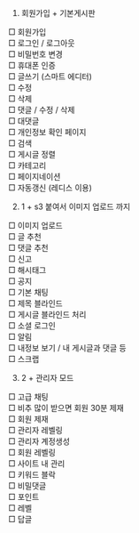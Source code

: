 1) 회원가입 + 기본게시판

□ 회원가입  
□ 로그인 / 로그아웃  
□ 비밀번호 변경  
□ 휴대폰 인증  
□ 글쓰기 (스마트 에디터)  
□ 수정  
□ 삭제  
□ 댓글 / 수정 / 삭제  
□ 대댓글  
□ 개인정보 확인 페이지  
□ 검색  
□ 게시글 정렬  
□ 카테고리  
□ 페이지네이션  
□ 자동갱신 (레디스 이용)  

2) 1 + s3 붙여서 이미지 업로드 까지

□ 이미지 업로드  
□ 글 추천  
□ 댓글 추천  
□ 신고  
□ 해시태그  
□ 공지  
□ 기본 채팅  
□ 제목 블라인드  
□ 게시글 블라인드 처리  
□ 소셜 로그인  
□ 알림  
□ 내정보 보기 / 내 게시글과 댓글 등  
□ 스크랩  

3) 2 + 관리자 모드

□ 고급 채팅  
□ 비추 많이 받으면 회원 30분 제재  
□ 회원 제재  
□ 관리자 레벨링  
□ 관리자 계정생성  
□ 회원 레벨링  
□ 사이트 내 관리  
□ 키워드 블락  
□ 비밀댓글  
□ 포인트  
□ 레벨  
□ 답글  